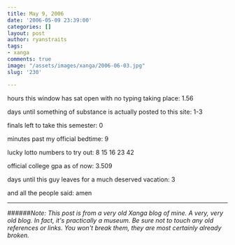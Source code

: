 ```yaml
---
title: May 9, 2006
date: '2006-05-09 23:39:00'
categories: []
layout: post
author: ryanstraits
tags:
- xanga
comments: true
image: "/assets/images/xanga/2006-06-03.jpg"
slug: '230'

---
```

hours this window has sat open with no typing taking place: 1.56

<!-- break -->

days until something of substance is actually posted to this site: 1-3

finals left to take this semester: 0

minutes past my official bedtime: 9

lucky lotto numbers to try out: 8 15 16 23 42

official college gpa as of now: 3.509

days until this guy leaves for a much deserved vacation: 3

and all the people said: amen

---

######*Note: This post is from a very old Xanga blog of mine. A very, very old blog. In fact, it's practically a museum. Be sure not to touch any old references or links. You won't break them, they are most certainly already broken.*
